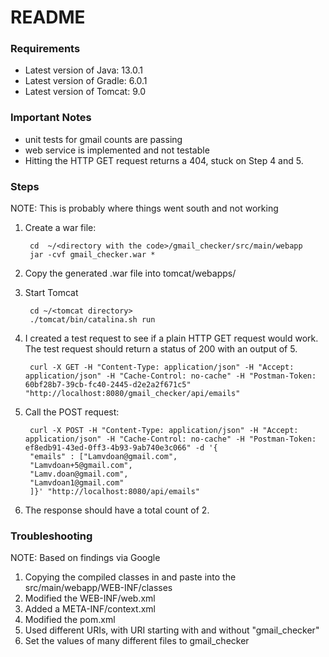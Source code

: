 # README

### Requirements
* Latest version of Java: 13.0.1
* Latest version of Gradle: 6.0.1
* Latest version of Tomcat: 9.0 


### Important Notes
* unit tests for gmail counts are passing
* web service is implemented and not testable
* Hitting the HTTP GET request returns a 404, stuck on Step 4 and 5.


### Steps
NOTE: This is probably where things went south and not working

1. Create a war file:

        cd  ~/<directory with the code>/gmail_checker/src/main/webapp
        jar -cvf gmail_checker.war *

2. Copy the generated .war file into tomcat/webapps/
3. Start Tomcat
        
        cd ~/<tomcat directory>
        ./tomcat/bin/catalina.sh run

4. I created a test request to see if a plain HTTP GET request would work. The test request should return a status of 200 with an output of 5.

        curl -X GET -H "Content-Type: application/json" -H "Accept: application/json" -H "Cache-Control: no-cache" -H "Postman-Token: 60bf28b7-39cb-fc40-2445-d2e2a2f671c5" "http://localhost:8080/gmail_checker/api/emails"

5. Call the POST request:

        curl -X POST -H "Content-Type: application/json" -H "Accept: application/json" -H "Cache-Control: no-cache" -H "Postman-Token: ef8edb91-43ed-0ff3-4b93-9ab740e3c066" -d '{
        "emails" : ["Lamvdoan@gmail.com", 
        "Lamvdoan+5@gmail.com",
        "Lamv.doan@gmail.com",
        "Lamvdoan1@gmail.com"
        ]}' "http://localhost:8080/api/emails"

6. The response should have a total count of 2.


### Troubleshooting
NOTE: Based on findings via Google
1. Copying the compiled classes in and paste into the src/main/webapp/WEB-INF/classes
2. Modified the WEB-INF/web.xml
3. Added a META-INF/context.xml
4. Modified the pom.xml
5. Used different URIs, with URI starting with and without "gmail_checker" 
6. Set the values of many different files to gmail_checker
